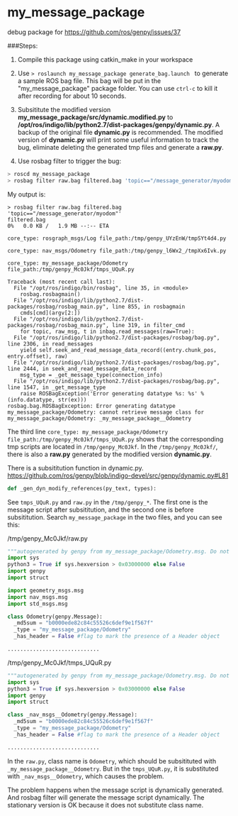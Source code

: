 # my_message_package
debug package for https://github.com/ros/genpy/issues/37

###Steps:

1. Compile this package using catkin_make in your workspace

2. Use ```> roslaunch my_message_package generate_bag.launch ``` to generate a sample ROS bag file. This bag will be put in the "my_message_package" package folder. You can use ```ctrl-c``` to kill it after recording for about 10 seconds.

3. Subsititute the modified version **my_message_package/src/dynamic.modified.py** to **/opt/ros/indigo/lib/python2.7/dist-packages/genpy/dynamic.py**. A backup of the original file **dynamic.py** is recommended. The modified version of **dynamic.py** will print some useful information to track the bug, eliminate deleting the generated tmp files and generate a **raw.py**.

4. Use rosbag filter to trigger the bug:
``` bash
> roscd my_message_package
> rosbag filter raw.bag filtered.bag 'topic=="/message_generator/myodom"'
```

My output is:
```
> rosbag filter raw.bag filtered.bag 'topic=="/message_generator/myodom"'
filtered.bag                                                                       0%   0.0 KB /   1.9 MB --:-- ETA

core_type: rosgraph_msgs/Log file_path:/tmp/genpy_UYzEnW/tmpSYt4d4.py

core_type: nav_msgs/Odometry file_path:/tmp/genpy_l6Wx2_/tmpXx6Ivk.py

core_type: my_message_package/Odometry file_path:/tmp/genpy_Mc0Jkf/tmps_UQuR.py

Traceback (most recent call last):
  File "/opt/ros/indigo/bin/rosbag", line 35, in <module>
    rosbag.rosbagmain()
  File "/opt/ros/indigo/lib/python2.7/dist-packages/rosbag/rosbag_main.py", line 855, in rosbagmain
    cmds[cmd](argv[2:])
  File "/opt/ros/indigo/lib/python2.7/dist-packages/rosbag/rosbag_main.py", line 319, in filter_cmd
    for topic, raw_msg, t in inbag.read_messages(raw=True):
  File "/opt/ros/indigo/lib/python2.7/dist-packages/rosbag/bag.py", line 2306, in read_messages
    yield self.seek_and_read_message_data_record((entry.chunk_pos, entry.offset), raw)
  File "/opt/ros/indigo/lib/python2.7/dist-packages/rosbag/bag.py", line 2444, in seek_and_read_message_data_record
    msg_type = _get_message_type(connection_info)
  File "/opt/ros/indigo/lib/python2.7/dist-packages/rosbag/bag.py", line 1547, in _get_message_type
    raise ROSBagException('Error generating datatype %s: %s' % (info.datatype, str(ex)))
rosbag.bag.ROSBagException: Error generating datatype my_message_package/Odometry: cannot retrieve message class for my_message_package/Odometry: _my_message_package__Odometry
```

The third line ```core_type: my_message_package/Odometry file_path:/tmp/genpy_Mc0Jkf/tmps_UQuR.py``` shows that the corresponding tmp scripts are located in ```/tmp/genpy_Mc0Jkf```. In the ```/tmp/genpy_Mc0Jkf/```, there is also a **raw.py** generated by the modified version **dynamic.py**. 

There is a subsititution function in dynamic.py. https://github.com/ros/genpy/blob/indigo-devel/src/genpy/dynamic.py#L81 

``` python
def _gen_dyn_modify_references(py_text, types):
```

See ```tmps_UQuR.py``` and ```raw.py``` in the ```/tmp/genpy_*```. The first one is the message script after subsititution, and the second one is before subsititution. Search ```my_message_package``` in the two files, and you can see this:

/tmp/genpy_Mc0Jkf/raw.py
``` python
"""autogenerated by genpy from my_message_package/Odometry.msg. Do not edit."""
import sys
python3 = True if sys.hexversion > 0x03000000 else False
import genpy
import struct

import geometry_msgs.msg
import nav_msgs.msg
import std_msgs.msg

class Odometry(genpy.Message):
  _md5sum = "b0000ede82c84c55526c6def9e1f567f"
  _type = "my_message_package/Odometry"
  _has_header = False #flag to mark the presence of a Header object

.............................
```

/tmp/genpy_Mc0Jkf/tmps_UQuR.py
``` python
"""autogenerated by genpy from my_message_package/Odometry.msg. Do not edit."""
import sys
python3 = True if sys.hexversion > 0x03000000 else False
import genpy
import struct

class _nav_msgs__Odometry(genpy.Message):
  _md5sum = "b0000ede82c84c55526c6def9e1f567f"
  _type = "my_message_package/Odometry"
  _has_header = False #flag to mark the presence of a Header object

.............................
```

In the ```raw.py```, class name is ```Odometry```, which should be subsitituted with ```_my_message_package__Odometry```. But in the ```tmps_UQuR.py```, it is substituted with ```_nav_msgs__Odometry```, which causes the problem.

The problem happens when the message script is dynamically generated. And rosbag filter will generate the message script dynamically. The stationary version is OK because it does not substitute class name.
